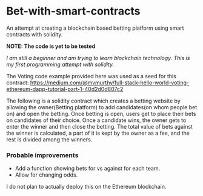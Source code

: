 # Bet-with-smart-contracts
An attempt at creating a blockchain based betting platform using smart contracts with solidity.

**NOTE: The code is yet to be tested**

_I am still a beginner and am trying to learn blockchain technology. This is my first programming attempt with solidity._

The Voting code example provided here was used as a seed for this contract: https://medium.com/@mvmurthy/full-stack-hello-world-voting-ethereum-dapp-tutorial-part-1-40d2d0d807c2

The following is a solidity contract which creates a betting website by allowing the owner(Betting platform) to add candidates(on whom people bet on) and open the betting. Once betting is open, users get to place their bets on candidates of their choice. Once a candidate wins, the owner gets to enter the winner and then close the betting. The total value of bets against the winner is calculated, a part of it is kept by the owner as a fee, and the rest is divided among the winners.

### Probable improvements
- Add a function showing bets for vs against for each team.
- Allow for changing odds.

I do not plan to actually deploy this on the Ethereum blockchain.
